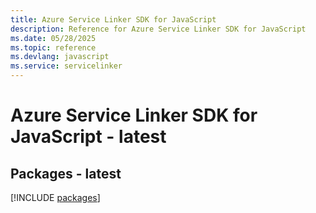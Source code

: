 ```yaml
---
title: Azure Service Linker SDK for JavaScript
description: Reference for Azure Service Linker SDK for JavaScript
ms.date: 05/28/2025
ms.topic: reference
ms.devlang: javascript
ms.service: servicelinker
---
```

# Azure Service Linker SDK for JavaScript - latest
## Packages - latest
[!INCLUDE [packages](service-linker-index.md)]